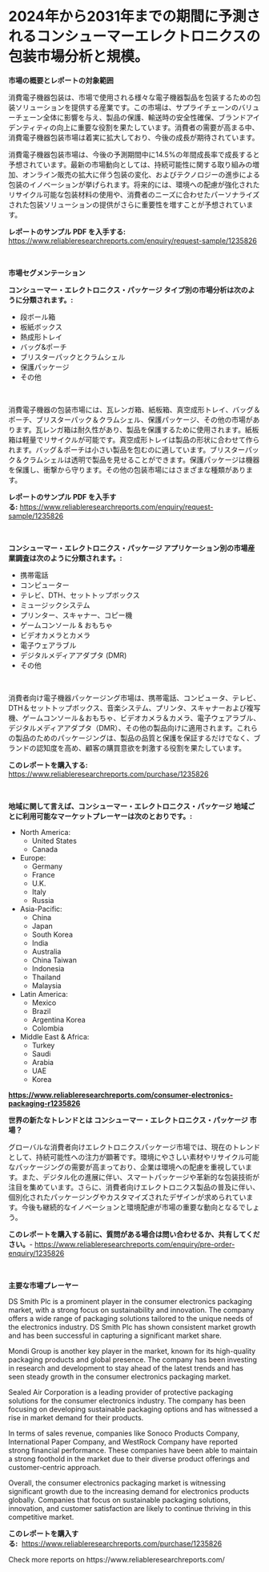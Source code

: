 <p><h1>2024年から2031年までの期間に予測されるコンシューマーエレクトロニクスの包装市場分析と規模。</h1></p><p><strong>市場の概要とレポートの対象範囲</strong></p>
<p><p>消費電子機器包装は、市場で使用される様々な電子機器製品を包装するための包装ソリューションを提供する産業です。この市場は、サプライチェーンのバリューチェーン全体に影響を与え、製品の保護、輸送時の安全性確保、ブランドアイデンティティの向上に重要な役割を果たしています。消費者の需要が高まる中、消費電子機器包装市場は着実に拡大しており、今後の成長が期待されています。</p><p>消費電子機器包装市場は、今後の予測期間中に14.5%の年間成長率で成長すると予想されています。最新の市場動向としては、持続可能性に関する取り組みの増加、オンライン販売の拡大に伴う包装の変化、およびテクノロジーの進歩による包装のイノベーションが挙げられます。将来的には、環境への配慮が強化されたリサイクル可能な包装材料の使用や、消費者のニーズに合わせたパーソナライズされた包装ソリューションの提供がさらに重要性を増すことが予想されています。</p></p>
<p><strong>レポートのサンプル PDF を入手する:</strong> <a href="https://www.reliableresearchreports.com/enquiry/request-sample/1235826">https://www.reliableresearchreports.com/enquiry/request-sample/1235826</a></p>
<p>&nbsp;</p>
<p><strong>市場セグメンテーション</strong></p>
<p><strong>コンシューマー・エレクトロニクス・パッケージ タイプ別の市場分析は次のように分類されます。:</strong></p>
<p><ul><li>段ボール箱</li><li>板紙ボックス</li><li>熱成形トレイ</li><li>バッグ&ポーチ</li><li>ブリスターパックとクラムシェル</li><li>保護パッケージ</li><li>その他</li></ul></p>
<p>&nbsp;</p>
<p><p>消費電子機器の包装市場には、瓦レンガ箱、紙板箱、真空成形トレイ、バッグ＆ポーチ、ブリスターパック＆クラムシェル、保護パッケージ、その他の市場があります。瓦レンガ箱は耐久性があり、製品を保護するために使用されます。紙板箱は軽量でリサイクルが可能です。真空成形トレイは製品の形状に合わせて作られます。バッグ＆ポーチは小さい製品を包むのに適しています。ブリスターパック＆クラムシェルは透明で製品を見せることができます。保護パッケージは機器を保護し、衝撃から守ります。その他の包装市場にはさまざまな種類があります。</p></p>
<p><strong>レポートのサンプル PDF を入手する:</strong>&nbsp;<a href="https://www.reliableresearchreports.com/enquiry/request-sample/1235826">https://www.reliableresearchreports.com/enquiry/request-sample/1235826</a></p>
<p>&nbsp;</p>
<p><strong> コンシューマー・エレクトロニクス・パッケージ アプリケーション別の市場産業調査は次のように分類されます。:</strong></p>
<p><ul><li>携帯電話</li><li>コンピューター</li><li>テレビ、DTH、セットトップボックス</li><li>ミュージックシステム</li><li>プリンター、スキャナー、コピー機</li><li>ゲームコンソール & おもちゃ</li><li>ビデオカメラとカメラ</li><li>電子ウェアラブル</li><li>デジタルメディアアダプタ (DMR)</li><li>その他</li></ul></p>
<p>&nbsp;</p>
<p><p>消費者向け電子機器パッケージング市場は、携帯電話、コンピュータ、テレビ、DTH＆セットトップボックス、音楽システム、プリンタ、スキャナーおよび複写機、ゲームコンソール＆おもちゃ、ビデオカメラ＆カメラ、電子ウェアラブル、デジタルメディアアダプタ（DMR）、その他の製品向けに適用されます。これらの製品のためのパッケージングは、製品の品質と保護を保証するだけでなく、ブランドの認知度を高め、顧客の購買意欲を刺激する役割を果たしています。</p></p>
<p><strong>このレポートを購入する:</strong>&nbsp; <a href="https://www.reliableresearchreports.com/purchase/1235826">https://www.reliableresearchreports.com/purchase/1235826</a></p>
<p>&nbsp;</p>
<p><strong>地域に関して言えば、コンシューマー・エレクトロニクス・パッケージ 地域ごとに利用可能なマーケットプレーヤーは次のとおりです。:</strong></p>
<p><ul>
    <li>
        North America:
        <ul>
            <li>United States</li>
            <li>Canada</li>
        </ul>
    </li>
    <li>
        Europe:
        <ul>
            <li>Germany</li>
            <li>France</li>
            <li>U.K.</li>
            <li>Italy</li>
            <li>Russia</li>
        </ul>
    </li>
    <li>
        Asia-Pacific:
        <ul>
            <li>China</li>
            <li>Japan</li>
            <li>South Korea</li>
            <li>India</li>
            <li>Australia</li>
            <li>China Taiwan</li>
            <li>Indonesia</li>
            <li>Thailand</li>
            <li>Malaysia</li>
        </ul>
    </li>
    <li>
        Latin America:
        <ul>
            <li>Mexico</li>
            <li>Brazil</li>
            <li>Argentina Korea</li>
            <li>Colombia</li>
        </ul>
    </li>
    <li>
        Middle East & Africa:
        <ul>
            <li>Turkey</li>
            <li>Saudi</li>
            <li>Arabia</li>
            <li>UAE</li>
            <li>Korea</li>
        </ul>
    </li>
    </ul></p>
<p><strong><a href="https://www.reliableresearchreports.com/consumer-electronics-packaging-r1235826">https://www.reliableresearchreports.com/consumer-electronics-packaging-r1235826</a></strong>&nbsp;</p>
<p><strong>世界の新たなトレンドとは コンシューマー・エレクトロニクス・パッケージ 市場？</strong></p>
<p><p>グローバルな消費者向けエレクトロニクスパッケージ市場では、現在のトレンドとして、持続可能性への注力が顕著です。環境にやさしい素材やリサイクル可能なパッケージングの需要が高まっており、企業は環境への配慮を重視しています。また、デジタル化の進展に伴い、スマートパッケージや革新的な包装技術が注目を集めています。さらに、消費者向けエレクトロニクス製品の普及に伴い、個別化されたパッケージングやカスタマイズされたデザインが求められています。今後も継続的なイノベーションと環境配慮が市場の重要な動向となるでしょう。</p></p>
<p><strong>このレポートを購入する前に、質問がある場合は問い合わせるか、共有してください。</strong>- <a href="https://www.reliableresearchreports.com/enquiry/pre-order-enquiry/1235826">https://www.reliableresearchreports.com/enquiry/pre-order-enquiry/1235826</a></p>
<p>&nbsp;</p>
<p><strong>主要な市場プレーヤー</strong></p>
<p><p>DS Smith Plc is a prominent player in the consumer electronics packaging market, with a strong focus on sustainability and innovation. The company offers a wide range of packaging solutions tailored to the unique needs of the electronics industry. DS Smith Plc has shown consistent market growth and has been successful in capturing a significant market share.</p><p>Mondi Group is another key player in the market, known for its high-quality packaging products and global presence. The company has been investing in research and development to stay ahead of the latest trends and has seen steady growth in the consumer electronics packaging market.</p><p>Sealed Air Corporation is a leading provider of protective packaging solutions for the consumer electronics industry. The company has been focusing on developing sustainable packaging options and has witnessed a rise in market demand for their products.</p><p>In terms of sales revenue, companies like Sonoco Products Company, International Paper Company, and WestRock Company have reported strong financial performance. These companies have been able to maintain a strong foothold in the market due to their diverse product offerings and customer-centric approach.</p><p>Overall, the consumer electronics packaging market is witnessing significant growth due to the increasing demand for electronics products globally. Companies that focus on sustainable packaging solutions, innovation, and customer satisfaction are likely to continue thriving in this competitive market.</p></p>
<p><strong>このレポートを購入する:</strong>&nbsp;&nbsp;<a href="https://www.reliableresearchreports.com/purchase/1235826">https://www.reliableresearchreports.com/purchase/1235826</a></p>
<p>Check more reports on https://www.reliableresearchreports.com/</p>